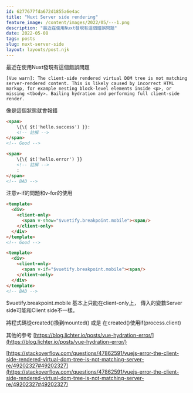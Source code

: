 ```yaml
---
id: 6277677fda672d1855a6e4ac
title: "Nuxt Server side rendering"
feature_image: /content/images/2022/05/---1.png
description: "最近在使用Nuxt發現有這個錯誤問題"
date: 2022-05-08
tags: posts
slug: nuxt-server-side
layout: layouts/post.njk
---
```


最近在使用Nuxt發現有這個錯誤問題

```
[Vue warn]: The client-side rendered virtual DOM tree is not matching server-rendered content. This is likely caused by incorrect HTML markup, for example nesting block-level elements inside <p>, or missing <tbody>. Bailing hydration and performing full client-side render.
```



像是這個狀態就會報錯

```html
<span>
    \{\{ $t('hello.success') }}:
    <!-- 註解 -->
</span>
<!-- Good -->
```

```html
<span>
    \{\{ $t('hello.error') }}
    <!-- 註解 -->
    :
</span>
<!-- BAD -->
```



注意v-if的問題和v-for的使用

```html
<template>
  <div>
    <client-only>
      <span v-show="$vuetify.breakpoint.mobile"><span/>
    </client-only>
  </div>
</template>
<!-- Good -->
```

```html
<template>
  <div>
    <client-only>
      <span v-if="$vuetify.breakpoint.mobile"><span/>
    </client-only>
  </div>
</template>
<!-- BAD -->
```

$vuetify.breakpoint.mobile 基本上只能在client-only上，
傳入的變數Server side可能和Client side不一樣。



將程式碼從created()換到mounted() 或是 在created()使用if(process.client)

其他的參考
[https://blog.lichter.io/posts/vue-hydration-error/](https://blog.lichter.io/posts/vue-hydration-error/)

[https://stackoverflow.com/questions/47862591/vuejs-error-the-client-side-rendered-virtual-dom-tree-is-not-matching-server-re/49202327#49202327](https://stackoverflow.com/questions/47862591/vuejs-error-the-client-side-rendered-virtual-dom-tree-is-not-matching-server-re/49202327#49202327)
